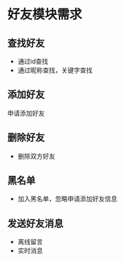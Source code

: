 好友模块需求
============

## 查找好友

* 通过id查找
* 通过昵称查找，关键字查找

## 添加好友

申请添加好友

## 删除好友

* 删除双方好友

## 黑名单

* 加入黑名单，忽略申请添加好友信息

## 发送好友消息

* 离线留言
* 实时消息


